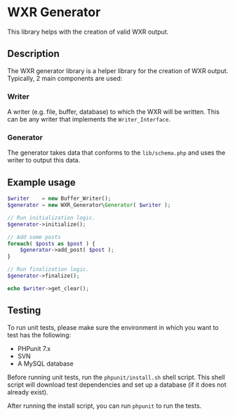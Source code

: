 # WXR Generator

This library helps with the creation of valid WXR output.

## Description

The WXR generator library is a helper library for the creation of WXR output. Typically, 2 main components are used:

### Writer
A writer (e.g. file, buffer, database) to which the WXR will be written. This can be any writer that implements the `Writer_Interface`.

### Generator
The generator takes data that conforms to the `lib/schema.php` and uses the writer to output this data.

## Example usage

```php
$writer    = new Buffer_Writer();
$generator = new WXR_Generator\Generator( $writer );

// Run initialization logic.
$generator->initialize();

// Add some posts
foreach( $posts as $post ) {
	$generator->add_post( $post );
}

// Run finalization logic.
$generator->finalize();

echo $writer->get_clear();
```

## Testing

To run unit tests, please make sure the environment in which you want to test has the following:

 - PHPunit 7.x
 - SVN
 - A MySQL database

Before running unit tests, run the `phpunit/install.sh` shell script. This shell script will download test dependencies
and set up a database (if it does not already exist).

After running the install script, you can run `phpunit` to run the tests.
